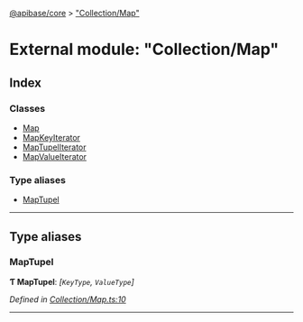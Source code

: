 [@apibase/core](../README.md) > ["Collection/Map"](../modules/_collection_map_.md)

# External module: "Collection/Map"

## Index

### Classes

* [Map](../classes/_collection_map_.map.md)
* [MapKeyIterator](../classes/_collection_map_.mapkeyiterator.md)
* [MapTupelIterator](../classes/_collection_map_.maptupeliterator.md)
* [MapValueIterator](../classes/_collection_map_.mapvalueiterator.md)

### Type aliases

* [MapTupel](_collection_map_.md#maptupel)

---

## Type aliases

<a id="maptupel"></a>

###  MapTupel

**Ƭ MapTupel**: *[`KeyType`, `ValueType`]*

*Defined in [Collection/Map.ts:10](https://github.com/chapterjason/APIBase/blob/f39c9da/packages/core/src/Collection/Map.ts#L10)*

___

